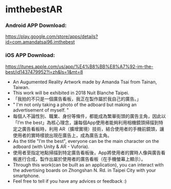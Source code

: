 # imthebestAR
### Android APP Download:
https://play.google.com/store/apps/details?id=com.amandatsai96.imthebest

### iOS APP Download:
https://itunes.apple.com/us/app/%E4%B8%BB%E8%A7%92-im-the-best/id1437479952?l=zh&ls=1&mt=8


* An Augumented Reality Artwork made by Amanda Tsai from Tainan, Taiwan.
* This work will be exhibited in 2018 Nuit Blanche Taipei.
* 「我拍的不只是一個廣告看板，我正在製作屬於我自己的廣告。」
* " I'm not only taking a photo of the adboard but making an advertisement of myself. "
* 每個人不論性別、職業、身份等條件，都能成為繁華街頭的廣告主角，因此以「I’m the best」為核心理念，讓每個App使用者能夠利用相機鏡頭掃描到特定之廣告看板時，利用 AR（擴增實境）技術，結合使用者的手機前鏡頭，讓使用者的實時樣貌出現在廣告上，成為廣告主角。
* As the title "I’m the best", everyone can be the main character on the adboard (with Unity & AR - Vuforia).
* 使用者至指定地點掃描到特定廣告看板後，App將使用者的實時人像與廣告看板進行合成，製作出屬於使用者的廣告看板（在手機螢幕上顯示）。
* Through this work(can be built as an application), you can interact with the advertising boards on Zhongshan N. Rd. in Taipei City with your smartphone.
* Feel free to tell if you have any advices or feedback :)
